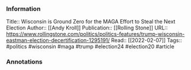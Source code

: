 
### Information
Title:: Wisconsin is Ground Zero for the MAGA Effort to Steal the Next Election
Author:: [[Andy Kroll]]
Publication:: [[Rolling Stone]]
URL:: https://www.rollingstone.com/politics/politics-features/trump-wisconsin-eastman-election-decertification-1295191/
Read:: [[2022-02-07]]
Tags:: #politics #wisconsin #maga #trump #election24 #election20 
#article

### Annotations
